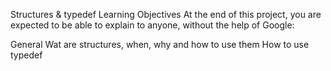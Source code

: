 Structures & typedef
Learning Objectives
At the end of this project, you are expected to be able to explain to anyone, without the help of Google:

General
Wat are structures, when, why and how to use them
How to use typedef
